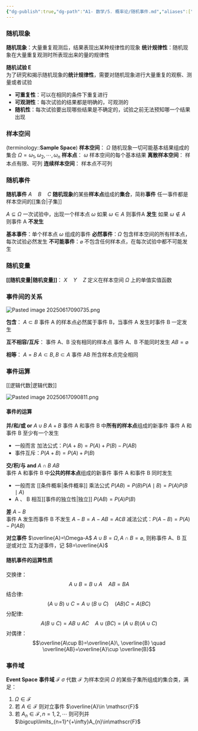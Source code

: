 ```yaml
---
{"dg-publish":true,"dg-path":"A1- 数学/5. 概率论/随机事件.md","aliases":["样本空间"],"permalink":"/A1- 数学/5. 概率论/随机事件/","dgPassFrontmatter":true,"noteIcon":"","created":"2024-05-21T15:20:28.000+08:00","updated":"2025-06-17T09:08:16.487+08:00"}
---
```


### 随机现象
**随机现象**：大量重复观测后，结果表现出某种规律性的现象
**统计规律性**：随机现象在大量重复观测时所表现出来的量的规律性

**随机试验    E**  
为了研究和揭示随机现象的**统计规律性**，需要对随机现象进行大量重复的观察、测量或者试验
- **可重复性**：可以在相同的条件下重复进行
- **可观测性**：每次试验的结果都是明确的，可观测的
- **随机性**：每次试验要出现哪些结果是不确定的，试验之前无法预知哪一个结果出现
### 样本空间
(terminology::**Sample Space**)
**样本空间**：   $\Omega$   随机现象一切可能基本结果组成的集合
$\Omega={\omega_{1},\omega_{2},\cdots,\omega_{n}}$ 
**样本点**：   $\omega$   样本空间的每个基本结果 
**离散样本空间**：  样本点有限、可列
**连续样本空间**：   样本点不可列

### 随机事件
**随机事件**     $A \quad B \quad C$ 
**随机现象**的某些**样本点**组成的**集合**，简称**事件**
任一事件都是样本空间的[[集合\|子集]]

$A \subseteq \Omega$ 
一次试验中，出现一个样本点 $\omega$
如果 $\omega \in A$ 则事件A **发生**
如果 $\omega \notin A$  则事件 A **不发生**

**基本事件**：单个样本点 $\omega$ 组成的事件
**必然事件**：$\Omega$  包含样本空间的所有样本点，每次试验必然发生
**不可能事件**：$\varnothing$  不包含任何样本点，在每次试验中都不可能发生

### 随机变量
**[[随机变量\|随机变量]]**：   $X\quad Y\quad Z$ 
定义在样本空间 $\Omega$ 上的单值实值函数    

### 事件间的关系
![Pasted image 20250617090735.png](/img/user/Functional%20files/Photo%20Resources/Pasted%20image%2020250617090735.png)

**包含**： $A \subset B$
事件 A 的样本点必然属于事件 B，当事件 A 发生时事件 B 一定发生

**互不相容/互斥**：
事件 A、B 没有相同的样本点
事件 A、B 不能同时发生
$AB=\varnothing$

**相等**： $A=B$
$A \subset B,B \subset A$
事件 AB 所含样本点完全相同
### 事件运算
[[逻辑代数\|逻辑代数]]

![Pasted image 20250617090811.png](/img/user/Functional%20files/Photo%20Resources/Pasted%20image%2020250617090811.png)

#### 事件的运算
**并/和/或 or**  $A\cup B$     $A+B$
事件 A 和事件 B 中**所有的样本点**组成的新事件
事件 A 和事件 B 至少有一个发生
- 一般而言  加法公式：$P(A+B)=P(A)+P(B)-P(AB)$
- 事件互斥：$P(A+B)=P(A)+P(B)$

**交/积/与 and**   $A\cap B$  $AB$      
事件 A 和事件 B 中**公共的样本点**组成的新事件
事件 A 和事件 B 同时发生
- 一般而言  [[条件概率\|条件概率]]  乘法公式
	$P(AB)=P(B)P(A\mid B)=P(A)P(B\mid A)$
- A 、 B 相互[[事件的独立性\|独立]]
	$P(AB)=P(A)P(B)$

**差**  $A-B$    
事件 A 发生而事件 B 不发生
$A-B=A-AB=A \complement B$
减法公式：$P(A-B)=P(A)-P(AB)$

**对立事件**  $\overline{A}=\Omega-A$
$A\cup B=\Omega,A\cap B=\varnothing$, 则称事件 A、B 互逆或对立
互为逆事件，记 $B=\overline{A}$

#### 随机事件的运算性质
交换律：
$$A\cup B=B\cup A\quad AB=BA$$
结合律:
$$(A\cup B)\cup C=A\cup(B\cup C)\quad (AB)C=A(BC)$$
分配律:
$$A(B\cup C)=AB\cup AC\quad A\cup(BC)=(A\cup B)(A\cup C)$$
对偶律：
$$\overline{A\cup B}=\overline{A}\, \overline{B} \quad \overline{AB}=\overline{A}\cup \overline{B}$$

### 事件域
**Event Space**
**事件域**   $\mathscr{F}$     $\sigma$ 代数
$\mathscr{F}$ 为样本空间 $\Omega$ 的某些子集所组成的集合类，满足：
1. $\Omega \in \mathscr{F}$
2. 若 $A\in \mathscr{F}$     则对立事件 $\overline{A}\in \mathscr{F}$
3. 若 $A_{n}\in\mathscr{F},n=1,2,\cdots$ 则可列并 $\bigcup\limits_{n=1}^{+\infty}A_{n}\in\mathscr{F}$
